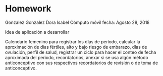 # Homework
Gonzalez Gonzalez Dora Isabel
Cómputo móvil
fecha: Agosto 28, 2018


Idea de aplicación a desarrollar

Calendario femenino para registrar los días de período, calcular la aproximación de días fértiles, alto y 
bajo riesgo de embarazo, días de ovulación, perfil de salud, registrar un ciclo para hacer el conteo de fecha aproximada del periodo, 
recordatorios, anexar si se usa algún método anticonceptivo con sus respectivos recordatorios de revisión o de toma de anticonceptivo.

